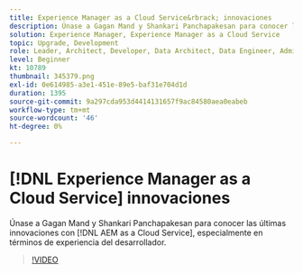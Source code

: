 ```yaml
---
title: Experience Manager as a Cloud Service&rbrack; innovaciones
description: Únase a Gagan Mand y Shankari Panchapakesan para conocer las últimas innovaciones con  [!DNL AEM as a Cloud Service], especialmente en términos de experiencia del desarrollador.
solution: Experience Manager, Experience Manager as a Cloud Service
topic: Upgrade, Development
role: Leader, Architect, Developer, Data Architect, Data Engineer, Admin, User
level: Beginner
kt: 10789
thumbnail: 345379.png
exl-id: 0e614985-a3e1-451e-89e5-baf31e704d1d
duration: 1395
source-git-commit: 9a297cda953d4414131657f9ac84580aea0eabeb
workflow-type: tm+mt
source-wordcount: '46'
ht-degree: 0%

---
```


# [!DNL Experience Manager as a Cloud Service] innovaciones

Únase a Gagan Mand y Shankari Panchapakesan para conocer las últimas innovaciones con [!DNL AEM as a Cloud Service], especialmente en términos de experiencia del desarrollador.

>[!VIDEO](https://video.tv.adobe.com/v/345379/?quality=12&learn=on)

